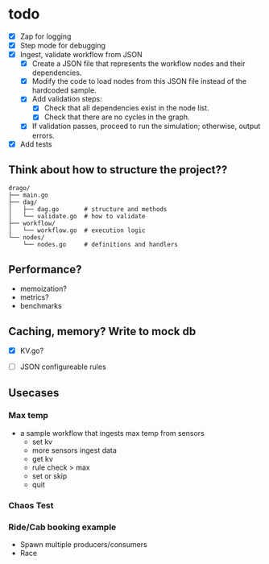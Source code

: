 # todo

- [x] Zap for logging
- [x] Step mode for debugging
- [x] Ingest, validate workflow from JSON
	- [x] Create a JSON file that represents the workflow nodes and their dependencies.
	- [x] Modify the code to load nodes from this JSON file instead of the hardcoded sample.
	- [x] Add validation steps:
		- [x] Check that all dependencies exist in the node list.
		- [x] Check that there are no cycles in the graph.
	- [x] If validation passes, proceed to run the simulation; otherwise, output errors.
- [x] Add tests

## Think about how to structure the project??

```
drago/
├── main.go
├── dag/
│   ├── dag.go       # structure and methods
│   └── validate.go  # how to validate
├── workflow/
│   └── workflow.go  # execution logic
└── nodes/
    └── nodes.go     # definitions and handlers
```

## Performance?

- memoization?
- metrics?
- benchmarks

## Caching, memory? Write to mock db

- [x] KV.go?

- [ ] JSON configureable rules 

## Usecases

### Max temp

- a sample workflow that ingests max temp from sensors
	- set kv 
	- more sensors ingest data
	- get kv
	- rule check > max 
	- set or skip
	- quit

### Chaos Test

### Ride/Cab booking example

- Spawn multiple producers/consumers
- Race